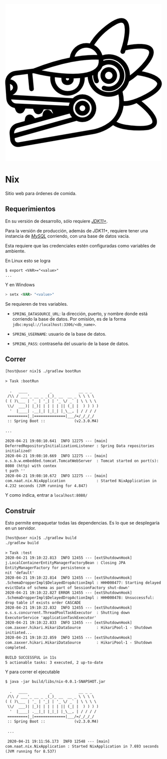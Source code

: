 <p align="center">
  <img src="./images/naat_logo_black.png" alt="logo">
</p>

# Nix

Sitio web para órdenes de comida.

## Requerimientos

En su versión de desarrollo, sólo requiere [_JDK11+_][jdk].

Para la versión de producción, además de _JDK11+_, requiere tener una instancia de [_MySQL_][mysql] corriendo, con una base de datos vacía.

Esta requiere que las credenciales estén configuradas como variables de ambiente.

En Linux esto se logra

```console
$ export <VAR>="<value>"
...
```

Y en Windows

```powershell
> setx <VAR> "<value>"
```

Se requieren de tres variables.

* `SPRING_DATASOURCE_URL`: la dirección, puerto, y nombre donde está corriendo la base de datos.
  Por omisión, es de la forma `jdbc:mysql://localhost:3306/<db_name>`.

* `SPRING_USERNAME`: usuario de la base de datos.

* `SPRING_PASS`: contraseña del usuario de la base de datos.

## Correr

```console
[host@user nix]$ ./gradlew bootRun

> Task :bootRun

  .   ____          _            __ _ _
 /\\ / ___'_ __ _ _(_)_ __  __ _ \ \ \ \
( ( )\___ | '_ | '_| | '_ \/ _` | \ \ \ \
 \\/  ___)| |_)| | | | | || (_| |  ) ) ) )
  '  |____| .__|_| |_|_| |_\__, | / / / /
 =========|_|==============|___/=/_/_/_/
 :: Spring Boot ::             (v2.3.0.M4)

...

2020-04-21 19:08:10.641  INFO 12275 --- [main] DeferredRepositoryInitializationListener : Spring Data repositories initialized!
2020-04-21 19:08:10.669  INFO 12275 --- [main] o.s.b.w.embedded.tomcat.TomcatWebServer  : Tomcat started on port(s): 8080 (http) with contex
t path ''
2020-04-21 19:08:10.672  INFO 12275 --- [main] com.naat.nix.NixApplication              : Started NixApplication in 4.232 seconds (JVM running for 4.847)
```

Y como indica, entrar a `localhost:8080/`

## Construir

Esto permite empaquetar todas las dependencias. Es lo que se desplegaría en un servidor.

```console
[host@user nix]$ ./gradlew build
./gradlew build

> Task :test
2020-04-21 19:10:22.813  INFO 12455 --- [extShutdownHook] j.LocalContainerEntityManagerFactoryBean : Closing JPA EntityManagerFactory for persistence u
nit 'default'
2020-04-21 19:10:22.814  INFO 12455 --- [extShutdownHook] .SchemaDropperImpl$DelayedDropActionImpl : HHH000477: Starting delayed evictData of schema as part of SessionFactory shut-down'
2020-04-21 19:10:22.827 ERROR 12455 --- [extShutdownHook] .SchemaDropperImpl$DelayedDropActionImpl : HHH000478: Unsuccessful: drop table if exists order CASCADE
2020-04-21 19:10:22.832  INFO 12455 --- [extShutdownHook] o.s.s.concurrent.ThreadPoolTaskExecutor  : Shutting down ExecutorService 'applicationTaskExecutor'
2020-04-21 19:10:22.833  INFO 12455 --- [extShutdownHook] com.zaxxer.hikari.HikariDataSource       : HikariPool-1 - Shutdown initiated...
2020-04-21 19:10:22.859  INFO 12455 --- [extShutdownHook] com.zaxxer.hikari.HikariDataSource       : HikariPool-1 - Shutdown completed.

BUILD SUCCESSFUL in 11s
5 actionable tasks: 3 executed, 2 up-to-date
```

Y para correr el ejecutable

```console
$ java -jar build/libs/nix-0.0.1-SNAPSHOT.jar

  .   ____          _            __ _ _
 /\\ / ___'_ __ _ _(_)_ __  __ _ \ \ \ \
( ( )\___ | '_ | '_| | '_ \/ _` | \ \ \ \
 \\/  ___)| |_)| | | | | || (_| |  ) ) ) )
  '  |____| .__|_| |_|_| |_\__, | / / / /
 =========|_|==============|___/=/_/_/_/
 :: Spring Boot ::             (v2.3.0.M4)

 ...

 2020-04-21 19:11:56.173  INFO 12548 --- [main] com.naat.nix.NixApplication : Started NixApplication in 7.693 seconds (JVM running for 8.537)
```

[jdk]: https://naat-is-20.github.io/tools/jdk/
[mysql]: https://naat-is-20.github.io/tools/mysql/

